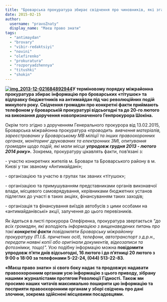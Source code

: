 ```yaml
---
title: "Броварська прокуратура збирає свідчення про чиновників, які зганяли людей на антимайдан"
date: 2015-02-15
author: 
  username: "pravoZnaty"
  display_name: "Маєш право знати"
tags: 
  - "antimaydan"
  - "brovary"
  - "vibir-redaktsiyi"
  - "novini"
  - "olefirenko"
  - "prokuratura"
  - "rozporyadzhennya"
  - "titushki"
  - "shokin"
---
```


**[![img_2013-12-021684892944](https://mpz.brovary.org/wp-content/uploads/2015/02/img_2013-12-021684892944.jpg)](https://mpz.brovary.org/wp-content/uploads/2015/02/img_2013-12-021684892944.jpg)У терміновому порядку міжрайонна прокуратура збирає інформацію про броварських «тітушок» та відправку бюджетників на антимайдан під час революційних подій минулого року. Свідчення громадян про конкретні факти приймають телефоном у броварській прокуратурі відсьогодні та до 20-го лютого на виконання доручення новопризначеного Генпрокурора Шокіна.**

Окрім того згідно з дорученням Генерального прокурора від 13.02.2015, Броварська міжрайонна прокуратура _«проводить  вивчення матеріалів, зареєстрованих у Броварському МВ міліції та інших правоохоронних органах, моніторинг друкованих та електронних ЗМІ, опитування громадян щодо подій, які мали місце **упродовж грудня 2013 - лютого 2014 року».**_ Зокрема, прокуратуру цікавлять факти, пов’язані з:

\- участю конкретних жителів м. Бровари та Броварського району в м. Києві у так званому «Антимайдані»;

\- організацією та участю в групах так званих «тітушок»;

\- організацією та примушуванням представниками органів виконавчої влади, місцевого самоврядування, керівниками бюджетних установ підлеглих до участі в таких акціях, фінансуванням таких заходів;

\- організація та фінансування виїздів автобусів з цими особами на «антимайданівські» акції, залучення до цього перевізників.

Як йдеться в листі прокурора Олефіренка, прокуратура звертається _"до всіх громадян, які володіють інформацією з вищенаведених питань про такі **конкретні факти** повідомляти Броварську міжрайонну прокуратуру (П.І.Б. причетних осіб, телефони, автотранспорт з д.р.н., передати наявні копії або оригінали документів, відеозаписи та фотознімки, тощо)"._ Усю подібну інформацію можна **повідомити упродовж п’яти днів відсьогодні, 16 лютого і до п’ятниці 20 лютого з 9:00 о 18:00 за телефонами 5-22-24, (044) 513-22-83.**

**«Маєш право знати» зі свого боку надає та продовжує надавати правоохоронним органам усю інформацію з цього приводу, зібрану нашими журналістами протягом Революції Гідності. Також ми просимо наших читачів максимально поширити цю інформацію та посприяти правоохоронним органам у зборі свідчень про дані злочини, зокрема здійснені місцевими посадовцями.**

